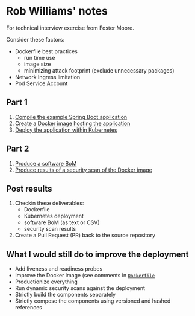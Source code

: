 # Rob Williams' notes
For technical interview exercise from Foster Moore.

Consider these factors:
* Dockerfile best practices
  * run time use
  * image size
  * minimizing attack footprint (exclude unnecessary packages)
* Network Ingress limitation
* Pod Service Account

## Part 1
1. [Compile the example Spring Boot application](./compiling.md)
1. [Create a Docker image hosting the application](./containerize.md)
1. [Deploy the application within Kubernetes](./deploy.md)

## Part 2
1. [Produce a software BoM](./software_BoM.md)
1. [Produce results of a security scan of the Docker image](./security_scan.md)

## Post results
1. Checkin these deliverables:
   * Dockerfile
   * Kubernetes deployment
   * software BoM (as text or CSV)
   * security scan results
1. Create a Pull Request (PR) back to the source repository

## What I would still do to improve the deployment
* Add liveness and readiness probes
* Improve the Docker image (see comments in [`Dockerfile`](./Dockerfile)
* Productionize everything
* Run dynamic security scans against the deployment
* Strictly build the components separately
* Strictly compose the components using versioned and hashed references

